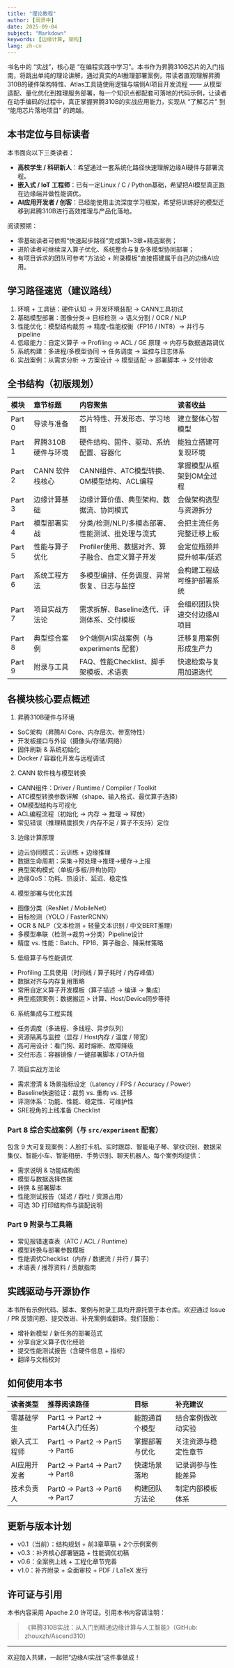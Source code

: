 ```yaml
---
title: "理论教程"
author: [周贤中]
date: 2025-09-04
subject: "Markdown"
keywords: [边缘计算, 架构]
lang: zh-cn
---
```


书名中的 “实战”，核心是 “在编程实践中学习”。本书作为昇腾310B芯片的入门指南，将跳出单纯的理论讲解，通过真实的AI推理部署案例，带读者直观理解昇腾310B的硬件架构特性、Atlas工具链使用逻辑与端侧AI项目开发流程 —— 从模型适配、量化优化到推理服务部署，每一个知识点都配套可落地的代码示例，让读者在动手编码的过程中，真正掌握昇腾310B的实战应用能力，实现从 “了解芯片” 到 “能用芯片落地项目” 的跨越。

## 本书定位与目标读者

本书面向以下三类读者：
- **高校学生 / 科研新人**：希望通过一套系统化路径快速理解边缘AI硬件与部署流程。
- **嵌入式 / IoT 工程师**：已有一定Linux / C / Python基础，希望把AI模型真正跑在边缘端并做性能调优。
- **AI应用开发者 / 创客**：已经能使用主流深度学习框架，希望将训练好的模型迁移到昇腾310B进行高效推理与产品化落地。

阅读预期：
- 零基础读者可依照“快速起步路径”完成第1~3章+精选案例；
- 进阶读者可继续深入算子优化、系统整合与复杂多模型协同部署；
- 有项目诉求的团队可参考“方法论 + 附录模板”直接搭建属于自己的边缘AI应用。

## 学习路径速览（建议路线）
1. 环境 + 工具链：硬件认知 → 开发环境装配 → CANN工具初试
2. 基础模型部署：图像分类→ 目标检测 → 语义分割 / OCR / NLP
3. 性能优化：模型结构裁剪 → 精度-性能权衡（FP16 / INT8）→ 并行与pipeline
4. 低级能力：自定义算子 → Profiling → ACL / GE 原理 → 内存与数据通路调优
5. 系统构建：多进程/多模型协同 → 任务调度 → 监控与日志体系
6. 实战案例：从需求分析 → 方案设计 → 模型适配 → 部署脚本 → 交付验收

## 全书结构（初版规划）

| 模块 | 章节标题 | 内容聚焦 | 读者收益 |
| :-- | :-- | :-- | :-- |
| Part 0 | 导读与准备 | 芯片特性、开发形态、学习地图 | 建立整体心智模型 |
| Part 1 | 昇腾310B硬件与环境 | 硬件结构、固件、驱动、系统配置、容器化 | 能独立搭建可复现环境 |
| Part 2 | CANN 软件栈核心 | CANN组件、ATC模型转换、OM模型结构、ACL编程 | 掌握模型从框架到OM全过程 |
| Part 3 | 边缘计算基础 | 边缘计算价值、典型架构、数据流、协同模式 | 会做架构选型与资源拆分 |
| Part 4 | 模型部署实战 | 分类/检测/NLP/多模态部署、性能测试、批处理与流式 | 会把主流任务完整迁移上板 |
| Part 5 | 性能与算子优化 | Profiler使用、数据对齐、算子融合、自定义算子开发 | 会定位瓶颈并提升帧率/延迟 |
| Part 6 | 系统工程方法 | 多模型编排、任务调度、异常恢复、日志与监控 | 会构建工程级可维护部署系统 |
| Part 7 | 项目实战方法论 | 需求拆解、Baseline迭代、评测体系、交付模板 | 会组织团队快速交付边缘AI项目 |
| Part 8 | 典型综合案例 | 9个端侧AI实战案例（与 experiments 配套） | 迁移复用案例形成生产力 |
| Part 9 | 附录与工具 | FAQ、性能Checklist、脚手架模板、术语表 | 快速检索与复用加速迭代 |

## 各模块核心要点概述

1. 昇腾310B硬件与环境
- SoC架构（昇腾AI Core、内存层次、带宽特性）
- 开发板接口与外设（摄像头/存储/网络）
- 固件刷新 & 系统初始化
- Docker / 容器化开发与远程调试

2. CANN 软件栈与模型转换
- CANN组件：Driver / Runtime / Compiler / Toolkit
- ATC模型转换参数详解（shape、输入格式、最优算子选择）
- OM模型结构与可视化
- ACL编程流程（初始化 → 内存 → 推理 → 释放）
- 常见错误（推理精度损失 / 内存不足 / 算子不支持）定位

3. 边缘计算原理
- 边云协同模式：云训练 + 边缘推理
- 数据生命周期：采集→预处理→推理→缓存→上报
- 典型架构模式（单板/多板/异构协同）
- 边缘QoS：功耗、热设计、延迟、稳定性

4. 模型部署与优化实践
- 图像分类（ResNet / MobileNet）
- 目标检测（YOLO / FasterRCNN）
- OCR & NLP（文本检测 + 轻量文本识别 / 中文BERT推理）
- 多模型串联（检测→裁剪→分类）Pipeline设计
- 精度 vs. 性能：Batch、FP16、算子融合、降采样策略

5. 低级算子与性能调优
- Profiling 工具使用（时间线 / 算子耗时 / 内存峰值）
- 数据对齐与内存复用策略
- 常用自定义算子开发模板（算子描述 → 编译 → 集成）
- 典型瓶颈案例：数据搬运 > 计算、Host/Device同步等待

6. 系统集成与工程实践
- 任务调度（多进程、多线程、异步队列）
- 资源隔离与监控（显存 / Host内存 / 温度 / 带宽）
- 高可用设计：看门狗、超时熔断、故障降级
- 交付形态：容器镜像 / 一键部署脚本 / OTA升级

7. 项目实战方法论
- 需求澄清 & 场景指标设定（Latency / FPS / Accuracy / Power）
- Baseline快速验证：裁剪 vs. 重构 vs. 迁移
- 评测体系：功能、性能、稳定性、可维护性
- SRE视角的上线准备 Checklist

### Part 8 综合实战案例（与 `src/experiment` 配套）
包含 9 大可复现案例：人脸打卡机、实时跟踪、智能电子琴、掌纹识别、数据采集仪、智能小车、智能相册、手势识别、聊天机器人。每个案例均提供：
- 需求说明 & 功能结构图
- 模型与数据选择依据
- 转换 & 部署脚本
- 性能测试报告（延迟 / 吞吐 / 资源占用）
- 可选 3D 打印结构件与装配说明

### Part 9 附录与工具箱
- 常见报错速查表（ATC / ACL / Runtime）
- 模型转换与部署参数模板
- 性能调优Checklist（内存 / 数据流 / 并行 / 算子）
- 术语表 / 推荐资料 / 贡献指南

## 实践驱动与开源协作
本书所有示例代码、脚本、案例与附录工具均开源托管于本仓库。欢迎通过 Issue / PR 反馈问题、提交改进、补充案例或翻译。我们鼓励：
- 增补新模型 / 新任务的部署范式
- 分享自定义算子优化经验
- 提交性能测试报告（含硬件信息 + 指标）
- 翻译与文档校对

## 如何使用本书
| 读者类型 | 推荐阅读路径 | 目标 | 补充建议 |
| :-- | :-- | :-- | :-- |
| 零基础学生 | Part1 → Part2 → Part4(入门任务) | 能跑通首个模型 | 结合案例做改动实验 |
| 嵌入式工程师 | Part1 → Part2 → Part5 → Part6 | 掌握部署与优化 | 关注资源与稳定性章节 |
| AI应用开发者 | Part2 → Part4 → Part7 → Part8 | 快速场景落地 | 记录调参与性能差异 |
| 技术负责人 | Part0 → Part3 → Part6 → Part7 | 构建团队方法论 | 制定内部模板体系 |

## 更新与版本计划
- v0.1（当前）：结构规划 + 前3章草稿 + 2个示例案例
- v0.3：补齐核心部署链路 + 性能调优初稿
- v0.6：全案例上线 + 工程化章节完善
- v1.0：补齐附录 + 全面审校 + PDF / LaTeX 发行

## 许可证与引用
本书内容采用 Apache 2.0 许可证。引用本书内容请注明：
> 《昇腾310B实战：从入门到精通边缘计算与人工智能》（GitHub: zhouxzh/Ascend310）

---

欢迎加入共建，一起把“边缘AI实战”这件事做成！